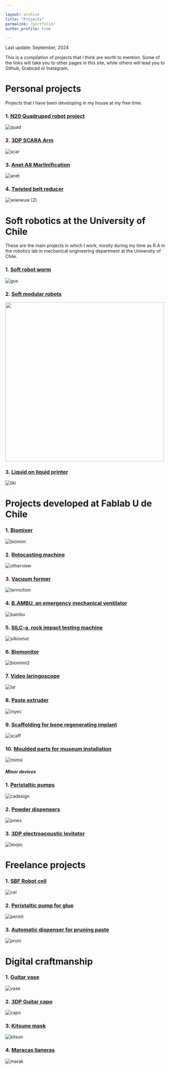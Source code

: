 ```yaml
---

layout: archive
title: "Projects"
permalink: /portfolio/
author_profile: true

---
```


Last update: September, 2024

This is a compilation of projects that I think are worth to mention. Some of the links will take you to other pages in this site, while others will lead you to Github, Grabcad or Instagram.

# Personal projects

Projects that I have been developing in my house at my free time. 

### 1. [N20 Quadruped robot project](https://jkugalde.github.io/portfolio/quad/)

![quad](https://i.imgur.com/XjRepFi.jpeg)

### 2. [3DP SCARA Arm](https://github.com/jkugalde/SCARA-3DP)

![scar](https://i.imgur.com/l6rDe6A.png)


### 3. [Anet A8 Marlinification](https://jkugalde.github.io/portfolio/aneta8upgrade/)

![anet](https://i.imgur.com/2vLRb1v.png)

### 4. [Twisted belt reducer](https://github.com/jkugalde/Twisted-belt-reducer)

![wiwiwuw (2)](https://i.imgur.com/snU1ngG.jpeg)

# Soft robotics at the University of Chile

These are the main projects in which I work, mostly during my time as R.A in the robotics lab in mechanical engineering department at the University of Chile. 

### 1. [Soft robot worm](https://jkugalde.github.io/portfolio/worms/)

![gus](https://i.imgur.com/lJXCLit.png)

### 2. [Soft modular robots](https://jkugalde.github.io/portfolio/softmodularrobots/)

<img src ="https://i.imgur.com/KftGXuz.png)" width="500">

### 3. [Liquid on liquid printer](https://jkugalde.github.io/portfolio/softprinter/)

![liki](https://i.imgur.com/NDDGl3u.png)

# Projects developed at Fablab U de Chile

### 1. [Biomixer](https://gitlab.com/fablab-u-de-chile/biomixer)

![biomim](https://i.imgur.com/s7Zcqwo.jpeg)

### 2. [Rotocasting machine](https://github.com/jkugalde/Rotocaster) 

![otherview](https://i.imgur.com/HzTpWtC.png)

### 3. [Vacuum former](https://gitlab.com/fablab-u-de-chile/termoformadora)

![termofom](https://i.imgur.com/sKLjAOZ.png)

### 4. [B.AMBU, an emergency mechanical ventilator](https://jkugalde.github.io/portfolio/bambu/)

![bambu](https://i.imgur.com/X2jwFiW.jpeg)

### 5. [SILC-a, rock impact testing machine](https://jkugalde.github.io/portfolio/silc/)

![silkismut](https://i.imgur.com/usGSoeK.png)

### 6. [Biomonitor](https://jkugalde.github.io/portfolio/biomonitor/)

![biomimi2](https://i.imgur.com/zBK5MS3.png)

### 7. [Video laringoscope](https://jkugalde.github.io/portfolio/laringoscope/)

![lar](https://i.imgur.com/liZYrfe.png)

### 8. [Paste extruder](https://github.com/jkugalde/Syringe-extruder)

![inyec](https://i.imgur.com/XdKKzzu.jpeg)

### 9. [Scaffolding for bone regenerating  implant](https://jkugalde.github.io/portfolio/scaff/)

![scaff](https://i.imgur.com/WhLSkjM.jpeg)

### 10. [Moulded parts for museum installation](https://laderasur.com/articulo/la-primera-muestra-permanente-del-reino-fungi-en-chile-ya-es-una-realidad-la-innovadora-sala-esta-ubicada-en-el-mim/)

![mimsi](https://i.imgur.com/shJIKzg.jpeg)

##### Minor devices

### 1. [Peristaltic pumps](https://jkugalde.github.io/portfolio/ppstep/)

![cadesign](https://i.imgur.com/6Vrknm0.png)

### 2. [Powder dispensers](https://grabcad.com/library/powder-dispenser-6)

![pows](https://i.imgur.com/UxwKIJl.png)

### 3. [3DP electroacoustic levitator](https://jkugalde.github.io/portfolio/levitator/)

![levpic](https://i.imgur.com/vDh7AZ7.jpeg)

# Freelance projects

### 1. [SBF Robot cell](https://jkugalde.github.io/portfolio/sbf/)

![cel](https://i.imgur.com/7gE1tl2.png)
### 2. [Peristaltic pump for glue](https://jkugalde.github.io/portfolio/pglue/)

![peristi](https://i.imgur.com/5JqMigu.png)

### 3. [Automatic dispenser for pruning paste](https://jkugalde.github.io/portfolio/prune/)

![pruni](https://i.imgur.com/25LrpSq.png)

# Digital craftmanship

### 1. [Guitar vase](https://jkugalde.github.io/portfolio/vaseg/)

![vase](https://i.imgur.com/C1g62Bw.png)

### 2. [3DP Guitar capo](https://jkugalde.github.io/portfolio/3dpcapo/)

![capo](https://i.imgur.com/TpreHJI.png)

### 3. [Kitsune mask](https://jkugalde.github.io/portfolio/mask/)

![kitsun](https://i.imgur.com/nRH6E03.png)

### 4. [Maracas llaneras](https://www.thingiverse.com/thing:6457595)

![marak](https://i.imgur.com/oKGwwFS.png)
